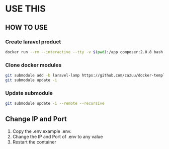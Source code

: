 # USE THIS

## HOW TO USE
### Create laravel product
```bash
docker run --rm --interactive --tty -v $(pwd):/app composer:2.0.8 bash -c "composer create-project --prefer-dist laravel/laravel ."
```

### Clone docker modules
```bash
git submodule add -b laravel-lamp https://github.com/cazuu/docker-template.git docker
git submodule update -i
```

### Update submodule
```bash
git submodule update -i --remote --recursive
```

## Change IP and Port
1. Copy the .env.example .env.
2. Change the IP and Port of .env to any value
3. Restart the container
